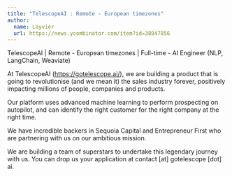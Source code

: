 ```yaml
---
title: "TelescopeAI : Remote - European timezones"
author:
  name: Layvier
  url: https://news.ycombinator.com/item?id=38847856
---
```

TelescopeAI | Remote - European timezones | Full-time - AI Engineer (NLP, LangChain, Weaviate)

At TelescopeAI (<a href="https:&#x2F;&#x2F;gotelescope.ai&#x2F;" rel="nofollow">https:&#x2F;&#x2F;gotelescope.ai&#x2F;</a>), we are building a product that is going to revolutionise (and we mean it) the sales industry forever, positively impacting millions of people, companies and products.

Our platform uses advanced machine learning to perform prospecting on autopilot, and can identify the right customer for the right company at the right time.

We have incredible backers in Sequoia Capital and Entrepreneur First who are partnering with us on our ambitious mission.

We are building a team of superstars to undertake this legendary journey with us. You can drop us your application at contact [at] gotelescope [dot] ai.
